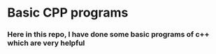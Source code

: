 # Basic CPP programs

### Here in this repo, I have done some basic programs of c++ which are very helpful
